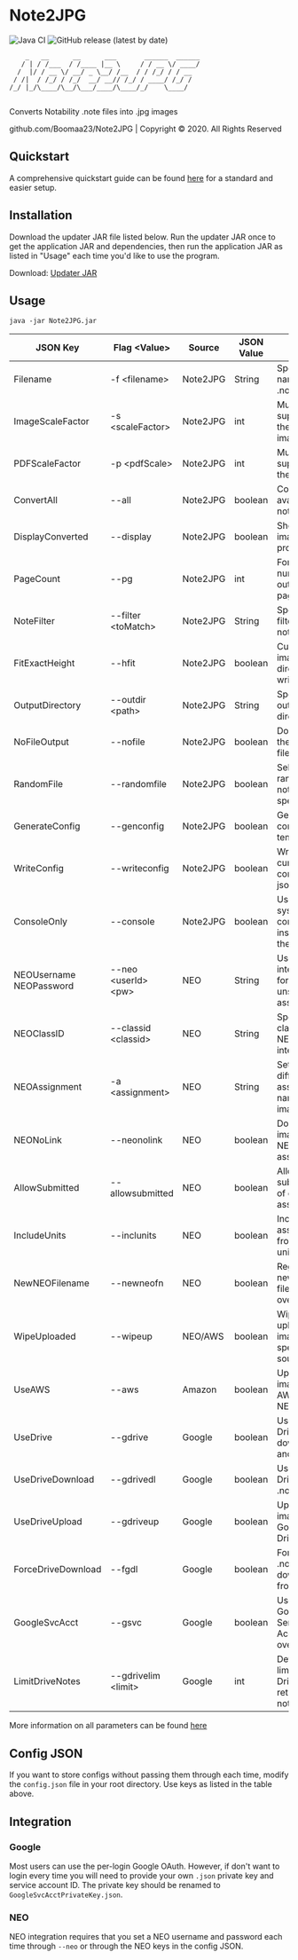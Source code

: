 # Note2JPG
![Java CI](https://github.com/Boomaa23/Note2JPG/workflows/Java%20CI/badge.svg)
![GitHub release (latest by date)](https://img.shields.io/github/v/release/Boomaa23/Note2JPG)

```
    _   __      __      ___       ______  ______
   / | / /___  / /____ |__ \     / / __ \/ ____/
  /  |/ / __ \/ __/ _ \__/ /__  / / /_/ / / __  
 / /|  / /_/ / /_/  __/ __// /_/ / ____/ /_/ /  
/_/ |_/\____/\__/\___/____/\____/_/    \____/    
                                   
```

Converts Notability .note files into .jpg images

github.com/Boomaa23/Note2JPG | Copyright © 2020. All Rights Reserved

## Quickstart
A comprehensive quickstart guide can be found [here](https://github.com/Boomaa23/Note2JPG/blob/master/quickstart.md) for a standard and easier setup.

## Installation
Download the updater JAR file listed below. Run the updater JAR once to get the application JAR and dependencies, then run the application JAR as listed in "Usage" each time you'd like to use the program.

Download: [Updater JAR](https://github.com/Boomaa23/Note2JPG/blob/master/Note2JPGUpdater.jar?raw=true)

## Usage
`java -jar Note2JPG.jar`

| JSON Key | Flag \<Value> | Source | JSON Value | Action
|-------------------------------|-----------------------|------------|---------|------------------------------------|
| Filename                      | -f \<filename>        | Note2JPG   | String  | Specify name of .note file
| ImageScaleFactor              | -s \<scaleFactor>     | Note2JPG   | int     | Multiplier to superscale the whole image by
| PDFScaleFactor                | -p \<pdfScale>        | Note2JPG   | int     | Multiplier to superscale the PDFs by
| ConvertAll                    | --all                 | Note2JPG   | boolean | Convert all available notes
| DisplayConverted              | --display             | Note2JPG   | boolean | Show the image after processing
| PageCount                     | --pg                  | Note2JPG   | int     | Force the number of output pages
| NoteFilter                    | --filter \<toMatch>   | Note2JPG   | String  | Specify a filter for note listing
| FitExactHeight                | --hfit                | Note2JPG   | boolean | Cut the image directly after writing/PDFs
| OutputDirectory               | --outdir \<path>      | Note2JPG   | String  | Specify an output directory
| NoFileOutput                  | --nofile              | Note2JPG   | boolean | Do not write the image to file
| RandomFile                    | --randomfile          | Note2JPG   | boolean | Select a file randomly if not specified
| GenerateConfig                | --genconfig           | Note2JPG   | boolean | Generate a config file template
| WriteConfig                   | --writeconfig         | Note2JPG   | boolean | Write out the current config to json
| ConsoleOnly                   | --console             | Note2JPG   | boolean | Use the system console instead of the GUI
| NEOUsername <br> NEOPassword  | --neo \<userId> \<pw> | NEO        | String  | Use NEO integration for unsubmitted assignments
| NEOClassID                    | --classid \<classid>  | NEO        | String  | Specify a class ID for NEO integration
| NEOAssignment                 | -a \<assignment>      | NEO        | String  | Set a different assignment name for image
| NEONoLink                     | --neonolink           | NEO        | boolean | Don't link image to NEO assignment
| AllowSubmitted                | --allowsubmitted      | NEO        | boolean | Allow submission of done assignments
| IncludeUnits                  | --inclunits           | NEO        | boolean | Include assignments from the units page
| NewNEOFilename                | --newneofn            | NEO        | boolean | Register a new NEO filename (no overwriting)
| WipeUploaded                  | --wipeup              | NEO/AWS    | boolean | Wipe uploaded images from specified sources
| UseAWS                        | --aws                 | Amazon     | boolean | Upload images to AWS (via NEO)
| UseDrive                      | --gdrive              | Google     | boolean | Use Google Drive to download and upload
| UseDriveDownload              | --gdrivedl            | Google     | boolean | Use Google Drive as a .note source
| UseDriveUpload                | --gdriveup            | Google     | boolean | Upload images to Google Drive
| ForceDriveDownload            | --fgdl                | Google     | boolean | Force the .note to download from Google
| GoogleSvcAcct                 | --gsvc                | Google     | boolean | Use a Google Service Account over OAuth
| LimitDriveNotes               | --gdrivelim \<limit>  | Google     | int     | Define a limit for Drive-retrieved notes

More information on all parameters can be found [here](https://github.com/Boomaa23/Note2JPG/blob/master/src/main/java/com/boomaa/note2jpg/config/Parameter.java)

## Config JSON
If you want to store configs without passing them through each time, modify the `config.json` file in your root directory. Use keys as listed in the table above. 

## Integration
### Google
Most users can use the per-login Google OAuth. However, if don't want to login every time you will need to provide your own `.json` private key and service account ID.
The private key should be renamed to `GoogleSvcAcctPrivateKey.json`.

### NEO
NEO integration requires that you set a NEO username and password each time through `--neo` or through the NEO keys in the config JSON.
